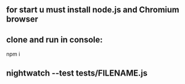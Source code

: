 ## for start u must install node.js and Chromium browser
clone and run in console:
---

npm i

nightwatch --test tests/FILENAME.js
---

